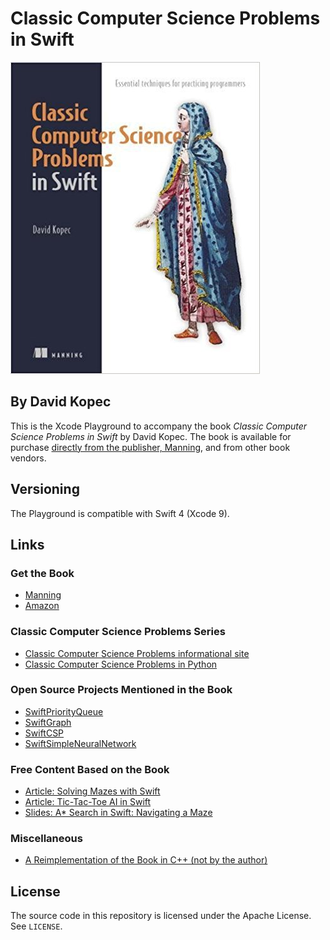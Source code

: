 # Classic Computer Science Problems in Swift
![Classic Computer Science Problems in Swift Cover](cover.jpg)
## By David Kopec

This is the Xcode Playground to accompany the book *Classic Computer Science Problems in Swift* by David Kopec. The book is available for purchase [directly from the publisher, Manning](https://www.manning.com/books/classic-computer-science-problems-in-swift), and from other book vendors.

## Versioning

The Playground is compatible with Swift 4 (Xcode 9).

## Links

### Get the Book

- [Manning](https://www.manning.com/books/classic-computer-science-problems-in-swift)
- [Amazon](http://amzn.to/2xG6nlF)

### Classic Computer Science Problems Series

- [Classic Computer Science Problems informational site](https://classicproblems.com/)
- [Classic Computer Science Problems in Python](https://github.com/davecom/ClassicComputerScienceProblemsInPython)

### Open Source Projects Mentioned in the Book

- [SwiftPriorityQueue](https://github.com/davecom/SwiftPriorityQueue)
- [SwiftGraph](https://github.com/davecom/SwiftGraph)
- [SwiftCSP](https://github.com/davecom/SwiftCSP)
- [SwiftSimpleNeuralNetwork](https://github.com/davecom/SwiftSimpleNeuralNetwork)

### Free Content Based on the Book

- [Article: Solving Mazes with Swift](http://freecontent.manning.com/solving-mazes-with-swift/)
- [Article: Tic-Tac-Toe AI in Swift](http://freecontent.manning.com/classic-computer-science-problems-in-swift-tic-tac-toe/)
- [Slides: A* Search in Swift: Navigating a Maze](http://freecontent.manning.com/slideshare-a-search-in-swift-navigating-a-maze/)

### Miscellaneous

- [A Reimplementation of the Book in C++ (not by the author)](https://github.com/araya-andres/classic_computer_sci)

## License

The source code in this repository is licensed under the Apache License. See `LICENSE`.
